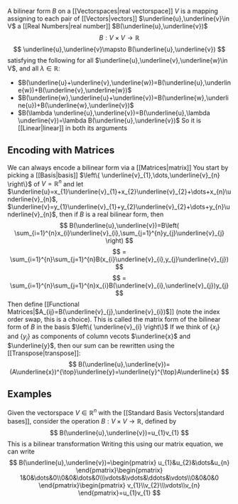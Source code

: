 A bilinear form $B$ on a [[Vectorspaces|real vectorspace]] $V$ is a mapping assigning to each pair of [[Vectors|vectors]] $\underline{u},\underline{v}\in V$ a [[Real Numbers|real number]] $B(\underline{u},\underline{v})$ 
$$
B:V\times V\to \mathbb{R}
$$
$$
\underline{u},\underline{v}\mapsto B(\underline{u},\underline{v})
$$
 satisfying the following for all $\underline{u},\underline{v},\underline{w}\in V$, and all $\lambda \in\mathbb{R}$:
 - $B(\underline{u}+\underline{v},\underline{w})=B(\underline{u},\underline{w})+B(\underline{v},\underline{w})$
 - $B(\underline{w},\underline{u}+\underline{v})=B(\underline{w},\underline{u})+B(\underline{w},\underline{v})$ 
 - $B(\lambda \underline{u},\underline{v})=B(\underline{u},\lambda \underline{v})=\lambda B(\underline{u},\underline{v})$ 
So it is [[Linear|linear]] in both its arguments
## Encoding with Matrices
We can always encode a bilinear form via a [[Matrices|matrix]]
You start by picking a [[Basis|basis]] $\left\{ \underline{v}_{1},\dots,\underline{v}_{n} \right\}$ of $V=\mathbb{R}^{n}$ and let $\underline{u}=x_{1}\underline{v}_{1}+x_{2}\underline{v}_{2}+\dots+x_{n}\underline{v}_{n}$, $\underline{v}=y_{1}\underline{v}_{1}+y_{2}\underline{v}_{2}+\dots+y_{n}\underline{v}_{n}$, then if $B$ is a real bilinear form, then
$$
B(\underline{u},\underline{v})=B\left( \sum_{i=1}^{n}x_{i}\underline{v}_{i},\sum_{j=1}^{n}y_{j}\underline{v}_{j} \right)
$$
$$
= \sum_{i=1}^{n}\sum_{j=1}^{n}B(x_{i}\underline{v}_{i},y_{j}\underline{v}_{j})
$$
$$
= \sum_{i=1}^{n}\sum_{j=1}^{n}x_{i}B(\underline{v}_{i},\underline{v}_{j})y_{j}
$$
Then define [[Functional Matrices|$A_{ij}=B(\underline{v}_{j},\underline{v}_{i})$]] (note the index order swap, this is a choice). This is called the matrix form of the bilinear form of $B$ in the basis $\left\{ \underline{v}_{i} \right\}$ 
If we think of $\left\{ x_{i} \right\}$ and $\left\{ y_{j} \right\}$ as components of column vecots $\underline{x}$ and $\underline{y}$, then our sum can be rewritten using the [[Transpose|transpose]]:
$$
B(\underline{u},\underline{v})=(A\underline{x})^{\top}\underline{y}=\underline{y}^{\top}A\underline{x}
$$
## Examples
Given the vectorspace $V\in\mathbb{R}^{n}$ with the [[Standard Basis Vectors|standard bases]], consider the operation $B:V\times V\to \mathbb{R}$, defined by
$$
B(\underline{u},\underline{v})=u_{1}v_{1}
$$
This is a bilinear transformation
Writing this using our matrix equation, we can write
$$
B(\underline{u},\underline{v})=\begin{pmatrix}
u_{1}&u_{2}&\dots&u_{n}
\end{pmatrix}\begin{pmatrix}
1&0&\dots&0\\0&0&\dots&0\\\vdots&\vdots&\ddots&\vdots\\0&0&0&0
\end{pmatrix}\begin{pmatrix}
v_{1}\\v_{2}\\\vdots\\v_{n}
\end{pmatrix}=u_{1}v_{1}
$$
